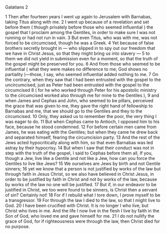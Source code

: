 Galatians 2

1	Then after fourteen years I went up again to Jerusalem with Barnabas, taking Titus along with me.
2	I went up because of a revelation and set before them ( though privately before those who seemed influential ) the gospel that I proclaim among the Gentiles, in order to make sure I was not running or had not run in vain.
3	But even Titus, who was with me, was not forced to be circumcised, though he was a Greek.
4	Yet because of false brothers secretly brought in — who slipped in to spy out our freedom that we have in Christ Jesus, so that they might bring us into slavery —
5	to them we did not yield in submission even for a moment, so that the truth of the gospel might be preserved for you.
6	And from those who seemed to be influential ( what they were makes no difference to me; God shows no partiality )—those, I say, who seemed influential added nothing to me.
7	On the contrary, when they saw that I had been entrusted with the gospel to the uncircumcised, just as Peter had been entrusted with the gospel to the circumcised
8	( for he who worked through Peter for his apostolic ministry to the circumcised worked also through me for mine to the Gentiles ),
9	and when James and Cephas and John, who seemed to be pillars, perceived the grace that was given to me, they gave the right hand of fellowship to Barnabas and me, that we should go to the Gentiles and they to the circumcised.
10	Only, they asked us to remember the poor, the very thing I was eager to do.
11	But when Cephas came to Antioch, I opposed him to his face, because he stood condemned.
12	For before certain men came from James, he was eating with the Gentiles; but when they came he drew back and separated himself, fearing the circumcision party.
13	And the rest of the Jews acted hypocritically along with him, so that even Barnabas was led astray by their hypocrisy.
14	But when I saw that their conduct was not in step with the truth of the gospel, I said to Cephas before them all, If you, though a Jew, live like a Gentile and not like a Jew, how can you force the Gentiles to live like Jews?
15	We ourselves are Jews by birth and not Gentile sinners;
16	yet we know that a person is not justified by works of the law but through faith in Jesus Christ, so we also have believed in Christ Jesus, in order to be justified by faith in Christ and not by works of the law, because by works of the law no one will be justified.
17	But if, in our endeavor to be justified in Christ, we too were found to be sinners, is Christ then a servant of sin? Certainly not!
18	For if I rebuild what I tore down, I prove myself to be a transgressor.
19	For through the law I died to the law, so that I might live to God.
20	I have been crucified with Christ. It is no longer I who live, but Christ who lives in me. And the life I now live in the flesh I live by faith in the Son of God, who loved me and gave himself for me.
21	I do not nullify the grace of God, for if righteousness were through the law, then Christ died for no purpose.

